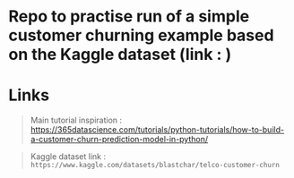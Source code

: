 # Repo to practise run of a simple customer churning example based on the Kaggle dataset (link : )

# Links

> Main tutorial inspiration : https://365datascience.com/tutorials/python-tutorials/how-to-build-a-customer-churn-prediction-model-in-python/

> Kaggle dataset link : `https://www.kaggle.com/datasets/blastchar/telco-customer-churn`